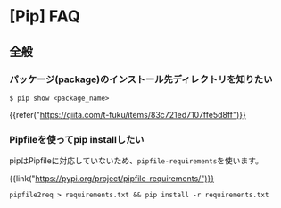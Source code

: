 # [Pip] FAQ


全般
----

### パッケージ(package)のインストール先ディレクトリを知りたい

```
$ pip show <package_name>
```

{{refer("https://qiita.com/t-fuku/items/83c721ed7107ffe5d8ff")}}

### Pipfileを使ってpip installしたい

pipはPipfileに対応していないため、`pipfile-requirements`を使います。

{{link("https://pypi.org/project/pipfile-requirements/")}}

```
pipfile2req > requirements.txt && pip install -r requirements.txt
```
